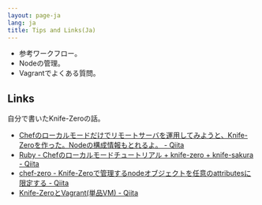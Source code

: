 ```yaml
---
layout: page-ja
lang: ja
title: Tips and Links(Ja)
---
```


- 参考ワークフロー。
- Nodeの管理。
- Vagrantでよくある質問。

## Links

自分で書いたKnife-Zeroの話。

- [Chefのローカルモードだけでリモートサーバを運用してみようと、Knife-Zeroを作った。Nodeの構成情報もとれるよ。 - Qiita](http://qiita.com/sawanoboly/items/218a7b03ddec6be45e34 "Chefのローカルモードだけでリモートサーバを運用してみようと、Knife-Zeroを作った。Nodeの構成情報もとれるよ。 - Qiita")
- [Ruby - Chefのローカルモードチュートリアル + knife-zero + knife-sakura - Qiita](http://qiita.com/sawanoboly/items/4f363909615d8a76e9e5 "Ruby - Chefのローカルモードチュートリアル + knife-zero + knife-sakura - Qiita")
- [chef-zero - Knife-Zeroで管理するnodeオブジェクトを任意のattributesに限定する - Qiita](http://qiita.com/sawanoboly/items/28dfc22929b8fa961456 "chef-zero - Knife-Zeroで管理するnodeオブジェクトを任意のattributesに限定する - Qiita")
- [Knife-ZeroとVagrant(単品VM) - Qiita](http://qiita.com/sawanoboly/items/ae3c96734c5cee72863c "Knife-ZeroとVagrant(単品VM) - Qiita")

